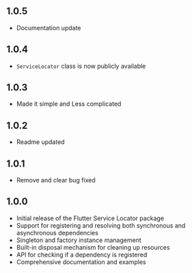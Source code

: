 ## 1.0.5

- Documentation update

## 1.0.4

- `ServiceLocator` class is now publicly available

## 1.0.3

- Made it simple and Less complicated

## 1.0.2

- Readme updated

## 1.0.1

- Remove and clear bug fixed

## 1.0.0

- Initial release of the Flutter Service Locator package
- Support for registering and resolving both synchronous and asynchronous dependencies
- Singleton and factory instance management
- Built-in disposal mechanism for cleaning up resources
- API for checking if a dependency is registered
- Comprehensive documentation and examples